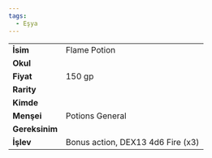 ```yaml
---
tags:
  - Eşya
---  
```

  
  
  
|  |  |  
|---|---|  
| **İsim** | Flame Potion|  
| **Okul** | |  
| **Fiyat** | 150 gp|  
| **Rarity** | |  
| **Kimde** | |  
| **Menşei** | Potions General|  
| **Gereksinim** | |  
| **İşlev** | Bonus action, DEX13 4d6 Fire (x3)|  
  
  
